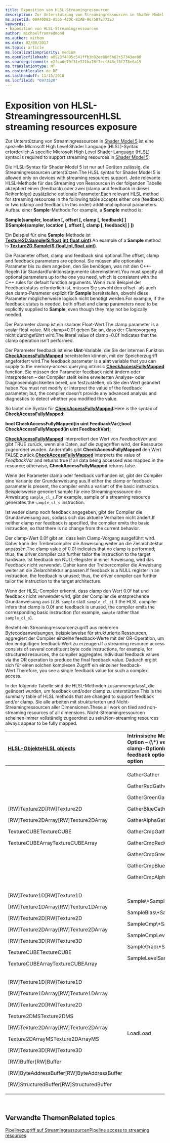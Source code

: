 ```yaml
---
title: Exposition von HLSL-Streamingressourcen
description: Zur Unterstützung von Streamingressourcen in Shader Model 5 ist eine spezielle Microsoft High Level Shader Language (HLSL)-Syntax erforderlich.
ms.assetid: 00A40D82-0565-43DC-82AB-0675B7E772E3
keywords:
- Exposition von HLSL-Streamingressourcen
author: michaelfromredmond
ms.author: mithom
ms.date: 02/08/2017
ms.topic: article
ms.localizationpriority: medium
ms.openlocfilehash: a8523f4895c541ffb3b92ee00d5b62c57343ae00
ms.sourcegitcommit: e2fca6c79f31e521ba76f7ecf343cf8f278e6a15
ms.translationtype: MT
ms.contentlocale: de-DE
ms.lasthandoff: 11/15/2018
ms.locfileid: "6973520"
---
```

# <a name="hlsl-streaming-resources-exposure"></a><span data-ttu-id="11b19-104">Exposition von HLSL-Streamingressourcen</span><span class="sxs-lookup"><span data-stu-id="11b19-104">HLSL streaming resources exposure</span></span>


<span data-ttu-id="11b19-105">Zur Unterstützung von Streamingressourcen in [Shader Model 5](https://msdn.microsoft.com/library/windows/desktop/ff471356) ist eine spezielle Microsoft High Level Shader Language (HLSL)-Syntax erforderlich.</span><span class="sxs-lookup"><span data-stu-id="11b19-105">A specific Microsoft High Level Shader Language (HLSL) syntax is required to support streaming resources in [Shader Model 5](https://msdn.microsoft.com/library/windows/desktop/ff471356).</span></span>

<span data-ttu-id="11b19-106">Die HLSL-Syntax für Shader Model 5 ist nur auf Geräten zulässig, die Streamingressourcen unterstützen.</span><span class="sxs-lookup"><span data-stu-id="11b19-106">The HLSL syntax for Shader Model 5 is allowed only on devices with streaming resources support.</span></span> <span data-ttu-id="11b19-107">Jede relevante HLSL-Methode für das Streaming von Ressourcen in der folgenden Tabelle akzeptiert einen (feedback) oder zwei (clamp und feedback in dieser Reihenfolge) zusätzliche optionale Parameter.</span><span class="sxs-lookup"><span data-stu-id="11b19-107">Each relevant HLSL method for streaming resources in the following table accepts either one (feedback) or two (clamp and feedback in this order) additional optional parameters.</span></span> <span data-ttu-id="11b19-108">Aufbau einer **Sample**-Methode:</span><span class="sxs-lookup"><span data-stu-id="11b19-108">For example, a **Sample** method is:</span></span>

**<span data-ttu-id="11b19-109">Sample(sampler, location \[, offset \[, clamp \[, feedback\] \] \])</span><span class="sxs-lookup"><span data-stu-id="11b19-109">Sample(sampler, location \[, offset \[, clamp \[, feedback\] \] \])</span></span>**

<span data-ttu-id="11b19-110">Ein Beispiel für eine **Sample**-Methode ist [**Texture2D.Sample(S,float,int,float,uint)**](https://msdn.microsoft.com/library/windows/desktop/dn393787).</span><span class="sxs-lookup"><span data-stu-id="11b19-110">An example of a **Sample** method is [**Texture2D.Sample(S,float,int,float,uint)**](https://msdn.microsoft.com/library/windows/desktop/dn393787).</span></span>

<span data-ttu-id="11b19-111">Die Parameter offset, clamp und feedback sind optional.</span><span class="sxs-lookup"><span data-stu-id="11b19-111">The offset, clamp and feedback parameters are optional.</span></span> <span data-ttu-id="11b19-112">Sie müssen alle optionalen Parameter bis zu dem angeben, den Sie benötigen, was mit den C++- Regeln für Standardfunktionsargumente übereinstimmt.</span><span class="sxs-lookup"><span data-stu-id="11b19-112">You must specify all optional parameters up to the one you need, which is consistent with the C++ rules for default function arguments.</span></span> <span data-ttu-id="11b19-113">Wenn zum Beispiel der Feedbackstatus erforderlich ist, müssen Sie sowohl den offset- als auch den clamp-Parameter explizit für **Sample** bereitstellen, obwohl diese Parameter möglicherweise logisch nicht benötigt werden.</span><span class="sxs-lookup"><span data-stu-id="11b19-113">For example, if the feedback status is needed, both offset and clamp parameters need to be explicitly supplied to **Sample**, even though they may not be logically needed.</span></span>

<span data-ttu-id="11b19-114">Der Parameter clamp ist ein skalarer Float-Wert.</span><span class="sxs-lookup"><span data-stu-id="11b19-114">The clamp parameter is a scalar float value.</span></span> <span data-ttu-id="11b19-115">Mit clamp=0.0f geben Sie an, dass der Clampvorgang nicht durchgeführt wird.</span><span class="sxs-lookup"><span data-stu-id="11b19-115">The literal value of clamp=0.0f indicates that the clamp operation isn't performed.</span></span>

<span data-ttu-id="11b19-116">Der Parameter feedback ist eine **Uint**-Variable, die Sie der internen Funktion [**CheckAccessFullyMapped**](https://msdn.microsoft.com/library/windows/desktop/dn292083) bereitstellen können, mit der Speicherzugriff angefordert wird.</span><span class="sxs-lookup"><span data-stu-id="11b19-116">The feedback parameter is a **uint** variable that you can supply to the memory-access querying intrinsic [**CheckAccessFullyMapped**](https://msdn.microsoft.com/library/windows/desktop/dn292083) function.</span></span> <span data-ttu-id="11b19-117">Sie müssen den Parameter feedback nicht ändern oder interpretieren – der Compiler stellt keine erweiterten Analyse- oder Diagnosemöglichkeiten bereit, um festzustellen, ob Sie den Wert geändert haben.</span><span class="sxs-lookup"><span data-stu-id="11b19-117">You must not modify or interpret the value of the feedback parameter; but, the compiler doesn't provide any advanced analysis and diagnostics to detect whether you modified the value.</span></span>

<span data-ttu-id="11b19-118">So lautet die Syntax für [**CheckAccessFullyMapped**](https://msdn.microsoft.com/library/windows/desktop/dn292083):</span><span class="sxs-lookup"><span data-stu-id="11b19-118">Here is the syntax of [**CheckAccessFullyMapped**](https://msdn.microsoft.com/library/windows/desktop/dn292083):</span></span>

**<span data-ttu-id="11b19-119">bool CheckAccessFullyMapped(in uint FeedbackVar);</span><span class="sxs-lookup"><span data-stu-id="11b19-119">bool CheckAccessFullyMapped(in uint FeedbackVar);</span></span>**

<span data-ttu-id="11b19-120">[**CheckAccessFullyMapped**](https://msdn.microsoft.com/library/windows/desktop/dn292083) interpretiert den Wert von *FeedbackVar* und gibt TRUE zurück, wenn alle Daten, auf die zugegriffen wird, der Ressource zugeordnet wurden. Andernfalls gibt **CheckAccessFullyMapped** den Wert FALSE zurück.</span><span class="sxs-lookup"><span data-stu-id="11b19-120">[**CheckAccessFullyMapped**](https://msdn.microsoft.com/library/windows/desktop/dn292083) interprets the value of *FeedbackVar* and returns true if all data being accessed was mapped in the resource; otherwise, **CheckAccessFullyMapped** returns false.</span></span>

<span data-ttu-id="11b19-121">Wenn der Parameter clamp oder feedback vorhanden ist, gibt der Compiler eine Variante der Grundanweisung aus.</span><span class="sxs-lookup"><span data-stu-id="11b19-121">If either the clamp or feedback parameter is present, the compiler emits a variant of the basic instruction.</span></span> <span data-ttu-id="11b19-122">Beispielsweise generiert sample für eine Streamingressource die Anweisung `sample_cl_s`.</span><span class="sxs-lookup"><span data-stu-id="11b19-122">For example, sample of a streaming resource generates the `sample_cl_s` instruction.</span></span>

<span data-ttu-id="11b19-123">Ist weder clamp noch feedback angegeben, gibt der Compiler die Grundanweisung aus, sodass sich das aktuelle Verhalten nicht ändert.</span><span class="sxs-lookup"><span data-stu-id="11b19-123">If neither clamp nor feedback is specified, the compiler emits the basic instruction, so that there is no change from the current behavior.</span></span>

<span data-ttu-id="11b19-124">Der clamp-Wert 0.0f gibt an, dass kein Clamp-Vorgang ausgeführt wird. Daher kann der Treibercompiler die Anweisung weiter an die Zielarchitektur anpassen.</span><span class="sxs-lookup"><span data-stu-id="11b19-124">The clamp value of 0.0f indicates that no clamp is performed; thus, the driver compiler can further tailor the instruction to the target hardware.</span></span> <span data-ttu-id="11b19-125">Ist feedback ein NULL-Register in einer Anweisung, wird das Feedback nicht verwendet. Daher kann der Treibercompiler die Anweisung weiter an die Zielarchitektur anpassen.</span><span class="sxs-lookup"><span data-stu-id="11b19-125">If feedback is a NULL register in an instruction, the feedback is unused; thus, the driver compiler can further tailor the instruction to the target architecture.</span></span>

<span data-ttu-id="11b19-126">Wenn der HLSL-Compiler erkennt, dass clamp den Wert 0.0f hat und feedback nicht verwendet wird, gibt der Compiler die entsprechende Grundanweisung aus (z.B. `sample` statt `sample_cl_s`).</span><span class="sxs-lookup"><span data-stu-id="11b19-126">If the HLSL compiler infers that clamp is 0.0f and feedback is unused, the compiler emits the corresponding basic instruction (for example, `sample` rather than `sample_cl_s`).</span></span>

<span data-ttu-id="11b19-127">Besteht ein Streamingressourcenzugriff aus mehreren Bytecodeanweisungen, beispielsweise für strukturierte Ressourcen, aggregiert der Compiler einzelne feedback-Werte mit der OR-Operation, um den endgültigen feedback-Wert zu erzeugen.</span><span class="sxs-lookup"><span data-stu-id="11b19-127">If a streaming resource access consists of several constituent byte code instructions, for example, for structured resources, the compiler aggregates individual feedback values via the OR operation to produce the final feedback value.</span></span> <span data-ttu-id="11b19-128">Dadurch ergibt sich für einen solchen komplexen Zugriff ein einzelner feedback-Wert.</span><span class="sxs-lookup"><span data-stu-id="11b19-128">Therefore, you see a single feedback value for such a complex access.</span></span>

<span data-ttu-id="11b19-129">In der folgende Tabelle sind die HLSL-Methoden zusammengefasst, die geändert wurden, um feedback und/oder clamp zu unterstützen.</span><span class="sxs-lookup"><span data-stu-id="11b19-129">This is the summary table of HLSL methods that are changed to support feedback and/or clamp.</span></span> <span data-ttu-id="11b19-130">Sie alle arbeiten mit strukturierten und Nicht-Streamingressourcen aller Dimensionen.</span><span class="sxs-lookup"><span data-stu-id="11b19-130">These all work on tiled and non-streaming resources of all dimensions.</span></span> <span data-ttu-id="11b19-131">Nicht-Streamingressourcen scheinen immer vollständig zugeordnet zu sein.</span><span class="sxs-lookup"><span data-stu-id="11b19-131">Non-streaming resources always appear to be fully mapped.</span></span>

<table>
<colgroup>
<col width="50%" />
<col width="50%" />
</colgroup>
<thead>
<tr class="header">
<th align="left"><a href="https://msdn.microsoft.com/library/windows/desktop/ff471359"><span data-ttu-id="11b19-132">HLSL-Objekte</span><span class="sxs-lookup"><span data-stu-id="11b19-132">HLSL objects</span></span></a> </th>
<th align="left"><span data-ttu-id="11b19-133">Intrinsische Methoden mit feedback-Option – (\*) verfügt auch über die clamp-Option</span><span class="sxs-lookup"><span data-stu-id="11b19-133">Intrinsic methods with feedback option (\*) - also has clamp option</span></span></th>
</tr>
</thead>
<tbody>
<tr class="odd">
<td align="left"><p><span data-ttu-id="11b19-134">[RW]Texture2D</span><span class="sxs-lookup"><span data-stu-id="11b19-134">[RW]Texture2D</span></span></p>
<p><span data-ttu-id="11b19-135">[RW]Texture2DArray</span><span class="sxs-lookup"><span data-stu-id="11b19-135">[RW]Texture2DArray</span></span></p>
<p><span data-ttu-id="11b19-136">TextureCUBE</span><span class="sxs-lookup"><span data-stu-id="11b19-136">TextureCUBE</span></span></p>
<p><span data-ttu-id="11b19-137">TextureCUBEArray</span><span class="sxs-lookup"><span data-stu-id="11b19-137">TextureCUBEArray</span></span></p></td>
<td align="left"><p><span data-ttu-id="11b19-138">Gather</span><span class="sxs-lookup"><span data-stu-id="11b19-138">Gather</span></span></p>
<p><span data-ttu-id="11b19-139">GatherRed</span><span class="sxs-lookup"><span data-stu-id="11b19-139">GatherRed</span></span></p>
<p><span data-ttu-id="11b19-140">GatherGreen</span><span class="sxs-lookup"><span data-stu-id="11b19-140">GatherGreen</span></span></p>
<p><span data-ttu-id="11b19-141">GatherBlue</span><span class="sxs-lookup"><span data-stu-id="11b19-141">GatherBlue</span></span></p>
<p><span data-ttu-id="11b19-142">GatherAlpha</span><span class="sxs-lookup"><span data-stu-id="11b19-142">GatherAlpha</span></span></p>
<p><span data-ttu-id="11b19-143">GatherCmp</span><span class="sxs-lookup"><span data-stu-id="11b19-143">GatherCmp</span></span></p>
<p><span data-ttu-id="11b19-144">GatherCmpRed</span><span class="sxs-lookup"><span data-stu-id="11b19-144">GatherCmpRed</span></span></p>
<p><span data-ttu-id="11b19-145">GatherCmpGreen</span><span class="sxs-lookup"><span data-stu-id="11b19-145">GatherCmpGreen</span></span></p>
<p><span data-ttu-id="11b19-146">GatherCmpBlue</span><span class="sxs-lookup"><span data-stu-id="11b19-146">GatherCmpBlue</span></span></p>
<p><span data-ttu-id="11b19-147">GatherCmpAlpha</span><span class="sxs-lookup"><span data-stu-id="11b19-147">GatherCmpAlpha</span></span></p></td>
</tr>
<tr class="even">
<td align="left"><p><span data-ttu-id="11b19-148">[RW]Texture1D</span><span class="sxs-lookup"><span data-stu-id="11b19-148">[RW]Texture1D</span></span></p>
<p><span data-ttu-id="11b19-149">[RW]Texture1DArray</span><span class="sxs-lookup"><span data-stu-id="11b19-149">[RW]Texture1DArray</span></span></p>
<p><span data-ttu-id="11b19-150">[RW]Texture2D</span><span class="sxs-lookup"><span data-stu-id="11b19-150">[RW]Texture2D</span></span></p>
<p><span data-ttu-id="11b19-151">[RW]Texture2DArray</span><span class="sxs-lookup"><span data-stu-id="11b19-151">[RW]Texture2DArray</span></span></p>
<p><span data-ttu-id="11b19-152">[RW]Texture3D</span><span class="sxs-lookup"><span data-stu-id="11b19-152">[RW]Texture3D</span></span></p>
<p><span data-ttu-id="11b19-153">TextureCUBE</span><span class="sxs-lookup"><span data-stu-id="11b19-153">TextureCUBE</span></span></p>
<p><span data-ttu-id="11b19-154">TextureCUBEArray</span><span class="sxs-lookup"><span data-stu-id="11b19-154">TextureCUBEArray</span></span></p></td>
<td align="left"><p><span data-ttu-id="11b19-155">Sample\*</span><span class="sxs-lookup"><span data-stu-id="11b19-155">Sample\*</span></span></p>
<p><span data-ttu-id="11b19-156">SampleBias\*</span><span class="sxs-lookup"><span data-stu-id="11b19-156">SampleBias\*</span></span></p>
<p><span data-ttu-id="11b19-157">SampleCmp\*</span><span class="sxs-lookup"><span data-stu-id="11b19-157">SampleCmp\*</span></span></p>
<p><span data-ttu-id="11b19-158">SampleCmpLevelZero</span><span class="sxs-lookup"><span data-stu-id="11b19-158">SampleCmpLevelZero</span></span></p>
<p><span data-ttu-id="11b19-159">SampleGrad\*</span><span class="sxs-lookup"><span data-stu-id="11b19-159">SampleGrad\*</span></span></p>
<p><span data-ttu-id="11b19-160">SampleLevel</span><span class="sxs-lookup"><span data-stu-id="11b19-160">SampleLevel</span></span></p></td>
</tr>
<tr class="odd">
<td align="left"><p><span data-ttu-id="11b19-161">[RW]Texture1D</span><span class="sxs-lookup"><span data-stu-id="11b19-161">[RW]Texture1D</span></span></p>
<p><span data-ttu-id="11b19-162">[RW]Texture1DArray</span><span class="sxs-lookup"><span data-stu-id="11b19-162">[RW]Texture1DArray</span></span></p>
<p><span data-ttu-id="11b19-163">[RW]Texture2D</span><span class="sxs-lookup"><span data-stu-id="11b19-163">[RW]Texture2D</span></span></p>
<p><span data-ttu-id="11b19-164">Texture2DMS</span><span class="sxs-lookup"><span data-stu-id="11b19-164">Texture2DMS</span></span></p>
<p><span data-ttu-id="11b19-165">[RW]Texture2DArray</span><span class="sxs-lookup"><span data-stu-id="11b19-165">[RW]Texture2DArray</span></span></p>
<p><span data-ttu-id="11b19-166">Texture2DArrayMS</span><span class="sxs-lookup"><span data-stu-id="11b19-166">Texture2DArrayMS</span></span></p>
<p><span data-ttu-id="11b19-167">[RW]Texture3D</span><span class="sxs-lookup"><span data-stu-id="11b19-167">[RW]Texture3D</span></span></p>
<p><span data-ttu-id="11b19-168">[RW]Buffer</span><span class="sxs-lookup"><span data-stu-id="11b19-168">[RW]Buffer</span></span></p>
<p><span data-ttu-id="11b19-169">[RW]ByteAddressBuffer</span><span class="sxs-lookup"><span data-stu-id="11b19-169">[RW]ByteAddressBuffer</span></span></p>
<p><span data-ttu-id="11b19-170">[RW]StructuredBuffer</span><span class="sxs-lookup"><span data-stu-id="11b19-170">[RW]StructuredBuffer</span></span></p></td>
<td align="left"><span data-ttu-id="11b19-171">Load</span><span class="sxs-lookup"><span data-stu-id="11b19-171">Load</span></span></td>
</tr>
</tbody>
</table>

 

## <a name="span-idrelated-topicsspanrelated-topics"></a><span data-ttu-id="11b19-172"><span id="related-topics"></span>Verwandte Themen</span><span class="sxs-lookup"><span data-stu-id="11b19-172"><span id="related-topics"></span>Related topics</span></span>


[<span data-ttu-id="11b19-173">Pipelinezugriff auf Streamingressourcen</span><span class="sxs-lookup"><span data-stu-id="11b19-173">Pipeline access to streaming resources</span></span>](pipeline-access-to-streaming-resources.md)

 

 




